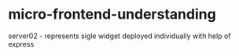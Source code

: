 # micro-frontend-understanding

server02 - represents sigle widget deployed individually
with help of express
